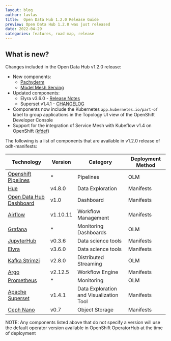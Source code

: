 ```yaml
---
layout: blog
author: lavlas
title:  Open Data Hub 1.2.0 Release Guide
preview: Open Data Hub 1.2.0 was just released
date: 2022-04-29
categories: features, road map, release
---
```


What is new?
------
Changes included in the Open Data Hub v1.2.0 release:
* New components:
  * [Pachyderm](https://github.com/opendatahub-io/odh-manifests/tree/master/odhpachyderm)
  * [Model Mesh Serving](https://github.com/opendatahub-io/odh-manifests/tree/master/model-mesh)
* Updated components:
  * Elyra v3.6.0 - [Release Notes](https://elyra.readthedocs.io/en/latest/getting_started/changelog.html#release-3-6-0-02-08-2022)
  * Superset v1.4.1 - [CHANGELOG](https://github.com/apache/superset/blob/1.4.1/CHANGELOG.md)
* Components now include the Kubernetes `app.kubernetes.io/part-of` label to group applications in the Topology UI view of the OpenShift Developer Console
* Support for the integration of Service Mesh with Kubeflow v1.4 on OpenShift ([kfdef](https://raw.githubusercontent.com/opendatahub-io/manifests/v1.4.0-rc.2-openshift/openshift/kfdef/kfctl_openshift_v1.4.0_servicemesh.yaml))

The following is a list of components that are available in v1.2.0 release of odh-manifests:

| Technology | Version | Category | Deployment Method |
|--|--|--|--|
| [Openshift Pipelines](https://cloud.redhat.com/blog/introducing-openshift-pipelines) | * | Pipelines  | OLM |
| [Hue](https://github.com/opendatahub-io/odh-manifests/tree/master/hue) | v4.8.0 | Data Exploration  | Manifests |
| [Open Data Hub Dashboard](https://github.com/opendatahub-io/odh-manifests/tree/master/odh-dashboard) | v1.0 | Dashboard | Manifests |
| [Airflow](https://github.com/opendatahub-io/odh-manifests/tree/master/airflow) | v1.10.11 | Workflow Management | Manifests |
| [Grafana](https://github.com/opendatahub-io/odh-manifests/tree/master/grafana) | * | Monitoring Dashboards | OLM |
| [JupyterHub](https://github.com/opendatahub-io/odh-manifests/tree/master/jupyterhub) | v0.3.6  | Data science tools | Manifests |
| [Elyra](https://github.com/elyra-ai) | v3.6.0  | Data science tools | Manifests |
| [Kafka Strimzi](https://github.com/opendatahub-io/odh-manifests/tree/master/kafka) | v2.8.0 | Distributed Streaming | OLM |
| [Argo](https://github.com/opendatahub-io/odh-manifests/tree/master/odhargo) | v2.12.5 | Workflow Engine | Manifests |
| [Prometheus](https://github.com/opendatahub-io/odh-manifests/tree/master/prometheus) | * | Monitoring | OLM |
| [Apache Superset](https://github.com/opendatahub-io/odh-manifests/tree/master/superset) | v1.4.1  | Data Exploration and Visualization Tool | Manifests |
| [Ceph Nano](https://github.com/opendatahub-io/odh-manifests/tree/master/ceph) | v0.7 | Object Storage | Manifests |

NOTE: Any components listed above that do not specify a version will use the default operator version available in OpenShift OperatorHub at the time of deployment
